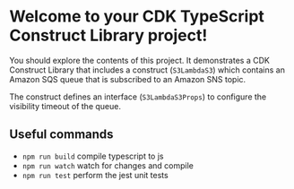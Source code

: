# Welcome to your CDK TypeScript Construct Library project!

You should explore the contents of this project. It demonstrates a CDK Construct Library that includes a construct (`S3LambdaS3`)
which contains an Amazon SQS queue that is subscribed to an Amazon SNS topic.

The construct defines an interface (`S3LambdaS3Props`) to configure the visibility timeout of the queue.

## Useful commands

 * `npm run build`   compile typescript to js
 * `npm run watch`   watch for changes and compile
 * `npm run test`    perform the jest unit tests